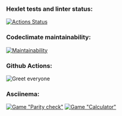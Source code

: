 ### Hexlet tests and linter status:
[![Actions Status](https://github.com/ElizavetaOzerova/frontend-project-lvl1/workflows/hexlet-check/badge.svg)](https://github.com/ElizavetaOzerova/frontend-project-lvl1/actions)

### Codeclimate maintainability:
[![Maintainability](https://api.codeclimate.com/v1/badges/a99a88d28ad37a79dbf6/maintainability)](https://codeclimate.com/github/codeclimate/codeclimate/maintainability)

### Github Actions:
![Greet everyone](https://github.com/ElizavetaOzerova/frontend-project-lvl1/actions/workflows/nodejs.yml/badge.svg)

### Asciinema:
[![Game "Parity check"](https://asciinema.org/a/450371.svg)](https://asciinema.org/a/450371)
[![Game "Сalculator"](https://asciinema.org/a/455615.svg)](https://asciinema.org/a/455615)
